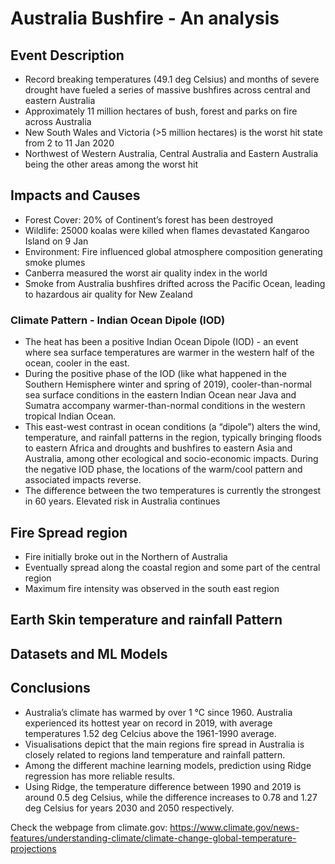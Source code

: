 
# Australia Bushfire - An analysis
## Event Description

* Record breaking temperatures (49.1 deg Celsius) and months of severe drought have fueled a series of massive bushfires across central and eastern Australia
* Approximately 11 million hectares of bush, forest and parks on fire across Australia
* New South Wales and Victoria (>5 million hectares) is the worst hit state from 2 to 11 Jan 2020
* Northwest of Western Australia, Central Australia and Eastern Australia being the other areas among the worst hit

## Impacts and Causes
* Forest Cover: 20% of Continent’s forest has been destroyed
* Wildlife: 25000 koalas were killed when flames devastated Kangaroo Island on 9 Jan
* Environment: Fire influenced global atmosphere composition generating smoke plumes
* Canberra measured the worst air quality index in the world
* Smoke from Australia bushfires drifted across the Pacific Ocean, leading to hazardous air quality for New Zealand 

### Climate Pattern - Indian Ocean Dipole (IOD) 
* The heat has been a positive Indian Ocean Dipole (IOD) - an event where sea surface temperatures are warmer in the western half of the ocean, cooler in the east. 
* During the positive phase of the IOD (like what happened in the Southern Hemisphere winter and spring of 2019), cooler-than-normal sea surface conditions in the eastern Indian Ocean near Java and Sumatra accompany warmer-than-normal conditions in the western tropical Indian Ocean.
* This east-west contrast in ocean conditions (a “dipole”) alters the wind, temperature, and rainfall patterns in the region, typically bringing floods to eastern Africa and droughts and bushfires to eastern Asia and Australia, among other ecological and socio-economic impacts. During the negative IOD phase, the locations of the warm/cool pattern and associated impacts reverse. 
* The difference between the two temperatures is currently the strongest in 60 years. Elevated risk in Australia continues

## Fire Spread region
* Fire initially broke out in the Northern of Australia
* Eventually spread along the coastal region and some part of the central region
* Maximum fire intensity was observed in the south east region

## Earth Skin temperature and rainfall Pattern
## Datasets and ML Models

## Conclusions
* Australia’s climate has warmed by over 1 °C since 1960. Australia experienced its hottest year on record in 2019, with average temperatures 1.52 deg Celcius above the 1961-1990 average.
* Visualisations depict that the main regions fire spread in Australia is closely related to regions land temperature and rainfall pattern.
* Among the different machine learning models, prediction using Ridge regression has more reliable results.
* Using Ridge, the temperature difference between 1990 and 2019 is around 0.5 deg Celsius, while the difference increases to 0.78 and 1.27 deg Celsius for years 2030 and 2050 respectively.

Check the webpage from climate.gov: https://www.climate.gov/news-features/understanding-climate/climate-change-global-temperature-projections





